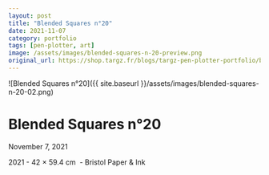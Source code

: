 ```yaml
---
layout: post
title: "Blended Squares n°20"
date: 2021-11-07
category: portfolio
tags: [pen-plotter, art]
image: /assets/images/blended-squares-n-20-preview.png
original_url: https://shop.targz.fr/blogs/targz-pen-plotter-portfolio/blended-squares-n-20
---
```


![Blended Squares n°20]({{ site.baseurl }}/assets/images/blended-squares-n-20-02.png)

# Blended Squares n°20
November 7, 2021

2021 - 42 × 59.4 cm  - Bristol Paper & Ink